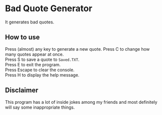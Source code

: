 # Bad Quote Generator
It generates bad quotes.

## How to use
Press (almost) any key to generate a new quote.
Press C to change how many quotes appear at once.                                                
Press S to save a quote to `Saved.TXT`.                                                                                   
Press E to exit the program.                                                                                            
Press Escape to clear the console.                                                                                      
Press H to display the help message.

## Disclaimer
This program has a lot of inside jokes among my friends and most definitely will say some inappropriate things.
